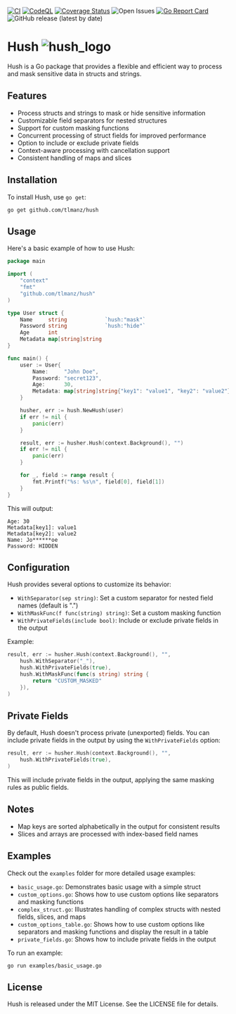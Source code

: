 [![CI](https://github.com/tlmanz/hush/actions/workflows/ci.yml/badge.svg)](https://github.com/tlmanz/hush/actions/workflows/ci.yml)
[![CodeQL](https://github.com/tlmanz/hush/actions/workflows/codequality.yml/badge.svg)](https://github.com/tlmanz/hush/actions/workflows/codequality.yml)
[![Coverage Status](https://coveralls.io/repos/github/tlmanz/hush/badge.svg)](https://coveralls.io/github/tlmanz/hush)
![Open Issues](https://img.shields.io/github/issues/tlmanz/hush)
[![Go Report Card](https://goreportcard.com/badge/github.com/tlmanz/hush)](https://goreportcard.com/report/github.com/tlmanz/hush)
![GitHub release (latest by date)](https://img.shields.io/github/v/release/tlmanz/hush)

# Hush ![hush_logo](https://mannapperuma.com/files/hush.png)

Hush is a Go package that provides a flexible and efficient way to process and mask sensitive data in structs and strings.

## Features

- Process structs and strings to mask or hide sensitive information
- Customizable field separators for nested structures
- Support for custom masking functions
- Concurrent processing of struct fields for improved performance
- Option to include or exclude private fields
- Context-aware processing with cancellation support
- Consistent handling of maps and slices

## Installation

To install Hush, use `go get`:

```
go get github.com/tlmanz/hush
```

## Usage

Here's a basic example of how to use Hush:

```go
package main

import (
    "context"
    "fmt"
    "github.com/tlmanz/hush"
)

type User struct {
    Name     string            `hush:"mask"`
    Password string            `hush:"hide"`
    Age      int
    Metadata map[string]string
}

func main() {
    user := User{
        Name:     "John Doe",
        Password: "secret123",
        Age:      30,
        Metadata: map[string]string{"key1": "value1", "key2": "value2"},
    }

    husher, err := hush.NewHush(user)
    if err != nil {
        panic(err)
    }

    result, err := husher.Hush(context.Background(), "")
    if err != nil {
        panic(err)
    }

    for _, field := range result {
        fmt.Printf("%s: %s\n", field[0], field[1])
    }
}
```

This will output:
```
Age: 30
Metadata[key1]: value1
Metadata[key2]: value2
Name: Jo******oe
Password: HIDDEN
```

## Configuration

Hush provides several options to customize its behavior:

- `WithSeparator(sep string)`: Set a custom separator for nested field names (default is ".")
- `WithMaskFunc(f func(string) string)`: Set a custom masking function
- `WithPrivateFields(include bool)`: Include or exclude private fields in the output

Example:

```go
result, err := husher.Hush(context.Background(), "",
    hush.WithSeparator("_"),
    hush.WithPrivateFields(true),
    hush.WithMaskFunc(func(s string) string {
        return "CUSTOM_MASKED"
    }),
)
```

## Private Fields

By default, Hush doesn't process private (unexported) fields. You can include private fields in the output by using the `WithPrivateFields` option:

```go
result, err := husher.Hush(context.Background(), "",
    hush.WithPrivateFields(true),
)
```

This will include private fields in the output, applying the same masking rules as public fields.

## Notes

- Map keys are sorted alphabetically in the output for consistent results
- Slices and arrays are processed with index-based field names

## Examples

Check out the `examples` folder for more detailed usage examples:

- `basic_usage.go`: Demonstrates basic usage with a simple struct
- `custom_options.go`: Shows how to use custom options like separators and masking functions
- `complex_struct.go`: Illustrates handling of complex structs with nested fields, slices, and maps
- `custom_options_table.go`: Shows how to use custom options like separators and masking functions and display the result in a table
- `private_fields.go`: Shows how to include private fields in the output

To run an example:

```
go run examples/basic_usage.go
```

## License

Hush is released under the MIT License. See the LICENSE file for details.